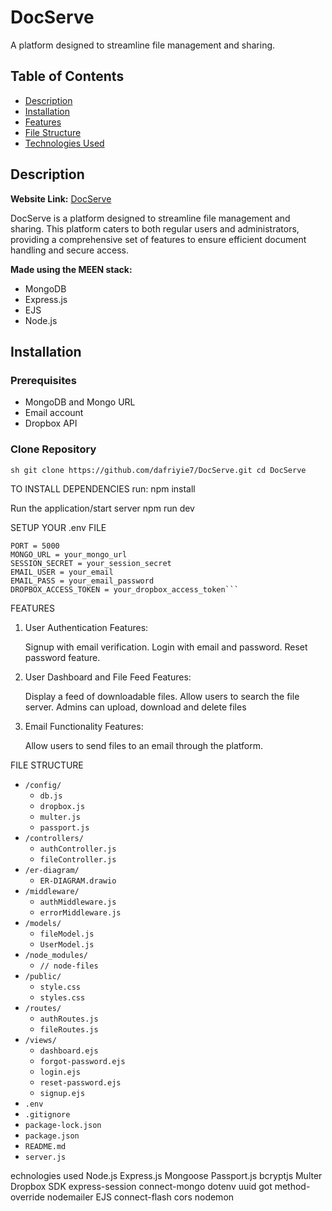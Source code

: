 # DocServe

A platform designed to streamline file management and sharing.

## Table of Contents

- [Description](#description)
- [Installation](#installation)
- [Features](#features)
- [File Structure](#file-structure)
- [Technologies Used](#technologies-used)

## Description

**Website Link:** [DocServe](https://docserve.onrender.com)

DocServe is a platform designed to streamline file management and sharing. This platform caters to both regular users and administrators, providing a comprehensive set of features to ensure efficient document handling and secure access.

**Made using the MEEN stack:**

- MongoDB
- Express.js
- EJS
- Node.js

## Installation

### Prerequisites

- MongoDB and Mongo URL
- Email account
- Dropbox API

### Clone Repository

``sh
git clone https://github.com/dafriyie7/DocServe.git
cd DocServe``

TO INSTALL DEPENDENCIES
    run: npm install

Run the application/start server
    npm run dev

SETUP YOUR .env FILE

    PORT = 5000
    MONGO_URL = your_mongo_url
    SESSION_SECRET = your_session_secret
    EMAIL_USER = your_email
    EMAIL_PASS = your_email_password
    DROPBOX_ACCESS_TOKEN = your_dropbox_access_token```

FEATURES

1. User Authentication
Features:

    Signup with email verification.
    Login with email and password.
    Reset password feature.
2. User Dashboard and File Feed
Features:

    Display a feed of downloadable files.
    Allow users to search the file server.
    Admins can upload, download and delete files
3. Email Functionality
Features:

    Allow users to send files to an email through the platform.

FILE STRUCTURE

- `/config/`
  - `db.js`
  - `dropbox.js`
  - `multer.js`
  - `passport.js`
- `/controllers/`
  - `authController.js`
  - `fileController.js`
- `/er-diagram/`
  - `ER-DIAGRAM.drawio`
- `/middleware/`
  - `authMiddleware.js`
  - `errorMiddleware.js`
- `/models/`
  - `fileModel.js`
  - `UserModel.js`
- `/node_modules/`
  - `// node-files`
- `/public/`
  - `style.css`
  - `styles.css`
- `/routes/`
  - `authRoutes.js`
  - `fileRoutes.js`
- `/views/`
  - `dashboard.ejs`
  - `forgot-password.ejs`
  - `login.ejs`
  - `reset-password.ejs`
  - `signup.ejs`
- `.env`
- `.gitignore`
- `package-lock.json`
- `package.json`
- `README.md`
- `server.js`

echnologies used
    Node.js
    Express.js
    Mongoose
    Passport.js
    bcryptjs
    Multer
    Dropbox SDK
    express-session
    connect-mongo
    dotenv
    uuid
    got
    method-override
    nodemailer
    EJS
    connect-flash
    cors
    nodemon
